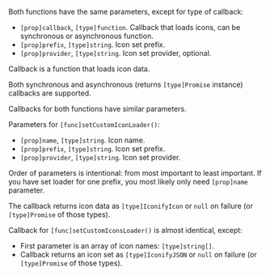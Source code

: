 Both functions have the same parameters, except for type of callback:

- `[prop]callback`, `[type]function`. Callback that loads icons, can be synchronous or asynchronous function.
- `[prop]prefix`, `[type]string`. Icon set prefix.
- `[prop]provider`, `[type]string`. Icon set provider, optional.

Callback is a function that loads icon data.

Both synchronous and asynchronous (returns `[type]Promise` instance) callbacks are supported.

Callbacks for both functions have similar parameters.

Parameters for `[func]setCustomIconLoader()`:

- `[prop]name`, `[type]string`. Icon name.
- `[prop]prefix`, `[type]string`. Icon set prefix.
- `[prop]provider`, `[type]string`. Icon set provider.

Order of parameters is intentional: from most important to least important. If you have set loader for one prefix, you most likely only need `[prop]name` parameter.

The callback returns icon data as `[type]IconifyIcon` or `null` on failure (or `[type]Promise` of those types).

Callback for `[func]setCustomIconsLoader()` is almost identical, except:

- First parameter is an array of icon names: `[type]string[]`.
- Callback returns an icon set as `[type]IconifyJSON` or `null` on failure (or `[type]Promise` of those types).
